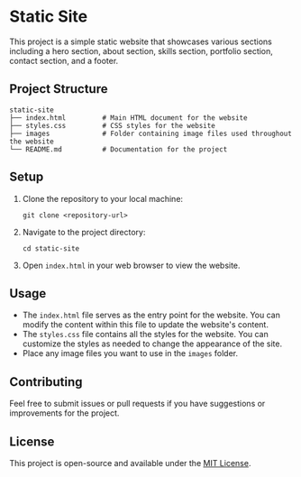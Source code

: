 # Static Site

This project is a simple static website that showcases various sections including a hero section, about section, skills section, portfolio section, contact section, and a footer. 

## Project Structure

```
static-site
├── index.html         # Main HTML document for the website
├── styles.css         # CSS styles for the website
├── images             # Folder containing image files used throughout the website
└── README.md          # Documentation for the project
```

## Setup

1. Clone the repository to your local machine:
   ```
   git clone <repository-url>
   ```

2. Navigate to the project directory:
   ```
   cd static-site
   ```

3. Open `index.html` in your web browser to view the website.

## Usage

- The `index.html` file serves as the entry point for the website. You can modify the content within this file to update the website's content.
- The `styles.css` file contains all the styles for the website. You can customize the styles as needed to change the appearance of the site.
- Place any image files you want to use in the `images` folder.

## Contributing

Feel free to submit issues or pull requests if you have suggestions or improvements for the project.

## License

This project is open-source and available under the [MIT License](LICENSE).